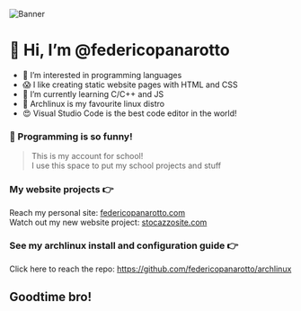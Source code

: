 ![Banner](https://cdn.discordapp.com/attachments/765646227303432232/969919780431757312/banner.png)

# 👋 Hi, I’m @federicopanarotto
- 👀 I’m interested in programming languages
- 😱 I like creating static website pages with HTML and CSS
- 🌱 I’m currently learning C/C++ and JS 
- 💉 Archlinux is my favourite linux distro
- 😍 Visual Studio Code is the best code editor in the world!

### 🧪 Programming is so funny!

> This is my account for school! <br>
> I use this space to put my school projects and stuff

### My website projects 👉

Reach my personal site: [federicopanarotto.com](https://federicopanarotto.github.io/federico-panarotto-site/) <br>
Watch out my new website project: [stocazzosite.com](https://federicopanarotto.github.io/stocazzo-site/)

### See my archlinux install and configuration guide 👉  

Click here to reach the repo: https://github.com/federicopanarotto/archlinux





## Goodtime bro!
